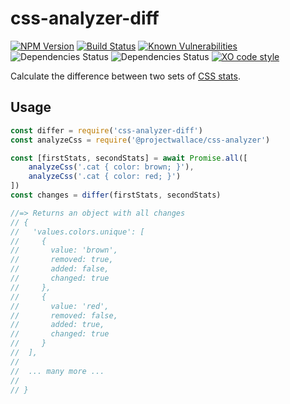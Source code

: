 # css-analyzer-diff

[![NPM Version](https://img.shields.io/npm/v/@projectwallace/css-analyzer.svg)](https://www.npmjs.com/package/@projectwallace/css-analyzer) [![Build Status](https://travis-ci.org/bartveneman/css-analyzer-diff.svg?branch=master)](https://travis-ci.org/bartveneman/css-analyzer-diff) [![Known Vulnerabilities](https://snyk.io/test/github/bartveneman/css-analyzer-diff/badge.svg)](https://snyk.io/test/github/bartveneman/css-analyzer-diff) ![Dependencies Status](https://img.shields.io/david/bartveneman/css-analyzer-diff.svg) ![Dependencies Status](https://img.shields.io/david/dev/bartveneman/css-analyzer-diff.svg) [![XO code style](https://img.shields.io/badge/code_style-XO-5ed9c7.svg)](https://github.com/sindresorhus/xo)

Calculate the difference between two sets of [CSS stats](https://github.com/projectwallace/css-analyzer).

## Usage

```js
const differ = require('css-analyzer-diff')
const analyzeCss = require('@projectwallace/css-analyzer')

const [firstStats, secondStats] = await Promise.all([
	analyzeCss('.cat { color: brown; }'),
	analyzeCss('.cat { color: red; }')
])
const changes = differ(firstStats, secondStats)

//=> Returns an object with all changes
// {
//   'values.colors.unique': [
//     {
//       value: 'brown',
//       removed: true,
//       added: false,
//       changed: true
//     },
//     {
//       value: 'red',
//       removed: false,
//       added: true,
//       changed: true
//     }
//  ],
//
//  ... many more ...
//
// }
```
